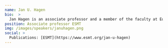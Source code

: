 ```yaml
---
name: Jan U. Hagen
bio:  >
  Jan Hagen is an associate professor and a member of the faculty at European School of Management and Technology. Jan is particularly interested to understand how teams and organizations deal with errors. He is currently studying the interaction of flight crews in the cockpits of airline and military aircrafts. His research received media coverage in outlets like the Financial Times, Frankfurter Allgemeine Zeitung, The Guardian, Forbes, Harvard Business Manager. Jan is the author of [Confronting Mistakes: Lessons from the Aviation Industry when Dealing with Errors](https://www.esmt.org/confronting-mistakes-lessons-aviation-industry-when-dealing-errors)
position: Associate professor ESMT
img: /images/speakers/januhagen.png
social: >
  Publications: [ESMT](https://www.esmt.org/jan-u-hagen)
---
```

